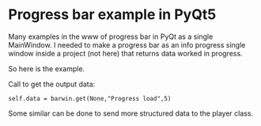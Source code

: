 # Progress bar example in PyQt5
Many examples in the www of progress bar in PyQt as a single MainWindow.
I needed to make a progress bar as an info progress single window inside a project (not here) that returns data worked in progress.

So here is the example.

Call to get the output data:
```
self.data = barwin.get(None,"Progress load",5)   
```

Some similar can be done to send more structured data to the player class.


